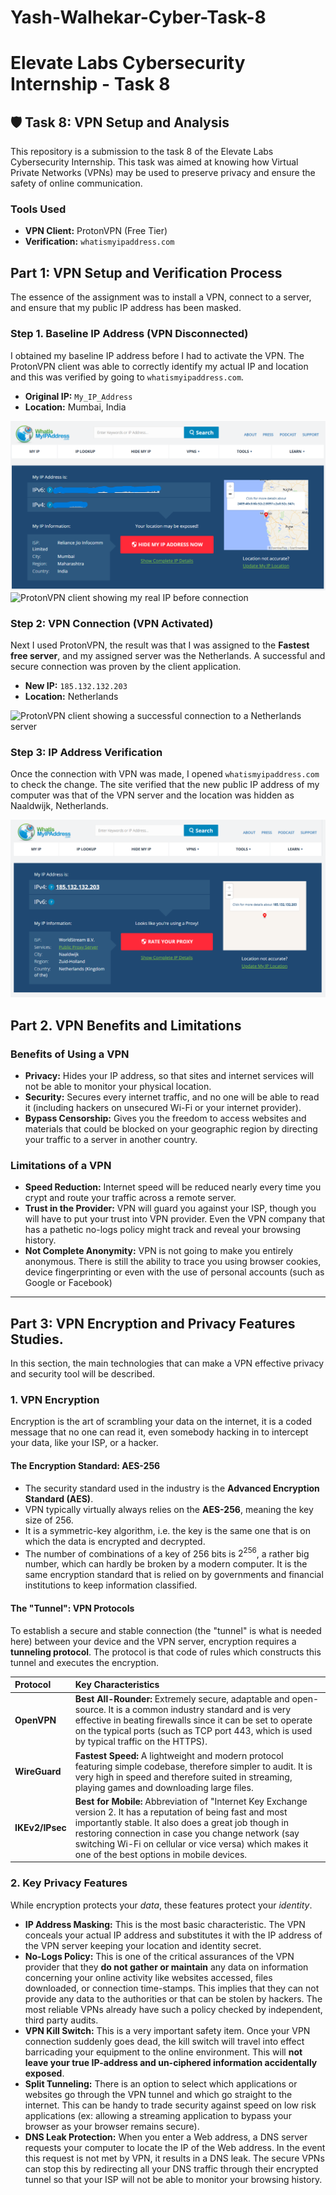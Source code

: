 # Yash-Walhekar-Cyber-Task-8

# Elevate Labs Cybersecurity Internship - Task 8

## 🛡️ Task 8: VPN Setup and Analysis

This repository is a submission to the task 8 of the Elevate Labs Cybersecurity Internship. This task was aimed at knowing how Virtual Private Networks (VPNs) may be used to preserve privacy and ensure the safety of online communication.

### Tools Used
* **VPN Client:** ProtonVPN (Free Tier)
* **Verification:** `whatismyipaddress.com`

## Part 1: VPN Setup and Verification Process

The essence of the assignment was to install a VPN, connect to a server, and ensure that my public IP address has been masked.

### Step 1. Baseline IP Address (VPN Disconnected)

I obtained my baseline IP address before I had to activate the VPN. The ProtonVPN client was able to correctly identify my actual IP and location and this was verified by going to `whatismyipaddress.com`.

* **Original IP:** `My_IP_Address`
* **Location:** Mumbai, India

![My IP address before connecting to the VPN](<./Before VPN.png>)
![ProtonVPN client showing my real IP before connection](<./ProtonVPN Disconnected.jpg>)

### Step 2: VPN Connection (VPN Activated)

Next I used ProtonVPN, the result was that I was assigned to the **Fastest free server**, and my assigned server was the Netherlands. A successful and secure connection was proven by the client application.

* **New IP:** `185.132.132.203`
* **Location:** Netherlands

![ProtonVPN client showing a successful connection to a Netherlands server](<./ProtonVPN Connected.jpg>)

### Step 3: IP Address Verification

Once the connection with VPN was made, I opened `whatismyipaddress.com` to check the change. The site verified that the new public IP address of my computer was that of the VPN server and the location was hidden as Naaldwijk, Netherlands.

![Verifying the new IP address after connecting to the VPN](<./After VPN.png>)

## Part 2. VPN Benefits and Limitations

### Benefits of Using a VPN
* **Privacy:** Hides your IP address, so that sites and internet services will not be able to monitor your physical location.
* **Security:** Secures every internet traffic, and no one will be able to read it (including hackers on unsecured Wi-Fi or your internet provider).
* **Bypass Censorship:** Gives you the freedom to access websites and materials that could be blocked on your geographic region by directing your traffic to a server in another country.

### Limitations of a VPN
* **Speed Reduction:** Internet speed will be reduced nearly every time you crypt and route your traffic across a remote server.
* **Trust in the Provider:** VPN will guard you against your ISP, though you will have to put your trust into VPN provider. Even the VPN company that has a pathetic no-logs policy might track and reveal your browsing history.
* **Not Complete Anonymity:** VPN is not going to make you entirely anonymous. There is still the ability to trace you using browser cookies, device fingerprinting or even with the use of personal accounts (such as Google or Facebook)

---

## Part 3: VPN Encryption and Privacy Features Studies.

In this section, the main technologies that can make a VPN effective privacy and security tool will be described.

### 1. VPN Encryption

Encryption is the art of scrambling your data on the internet, it is a coded message that no one can read it, even somebody hacking in to intercept your data, like your ISP, or a hacker.

#### The Encryption Standard: AES-256

* The security standard used in the industry is the **Advanced Encryption Standard (AES)**.
* VPN typically virtually always relies on the **AES-256**, meaning the key size of 256.
* It is a symmetric-key algorithm, i.e. the key is the same one that is on which the data is encrypted and decrypted.
* The number of combinations of a key of 256 bits is $2^{256}$, a rather big number, which can hardly be broken by a modern computer. It is the same encryption standard that is relied on by governments and financial institutions to keep information classified.

#### The "Tunnel": VPN Protocols

To establish a secure and stable connection (the "tunnel" is what is needed here) between your device and the VPN server, encryption requires a **tunneling protocol**. The protocol is that code of rules which constructs this tunnel and executes the encryption.

| Protocol | Key Characteristics |
| :--- | :--- |
| **OpenVPN** | **Best All-Rounder:** Extremely secure, adaptable and open-source. It is a common industry standard and is very effective in beating firewalls since it can be set to operate on the typical ports (such as TCP port 443, which is used by typical traffic on the HTTPS). |
| **WireGuard** | **Fastest Speed:** A lightweight and modern protocol featuring simple codebase, therefore simpler to audit. It is very high in speed and therefore suited in streaming, playing games and downloading large files. |
| **IKEv2/IPsec** | **Best for Mobile:** Abbreviation of "Internet Key Exchange version 2. It has a reputation of being fast and most importantly stable. It also does a great job though in restoring connection in case you change network (say switching Wi-Fi on cellular or vice versa) which makes it one of the best options in mobile devices. |

### 2. Key Privacy Features

While encryption protects your *data*, these features protect your *identity*.

* **IP Address Masking:** This is the most basic characteristic. The VPN conceals your actual IP address and substitutes it with the IP address of the VPN server keeping your location and identity secret.
* **No-Logs Policy:** This is one of the critical assurances of the VPN provider that they **do not gather or maintain** any data on information concerning your online activity like websites accessed, files downloaded, or connection time-stamps. This implies that they can not provide any data to the authorities or that can be stolen by hackers. The most reliable VPNs already have such a policy checked by independent, third party audits.
* **VPN Kill Switch:** This is a very important safety item. Once your VPN connection suddenly goes dead, the kill switch will travel into effect barricading your equipment to the online environment. This will **not leave your true IP-address and un-ciphered information accidentally exposed**.
* **Split Tunneling:** There is an option to select which applications or websites go through the VPN tunnel and which go straight to the internet. This can be handy to trade security against speed on low risk applications (ex: allowing a streaming application to bypass your browser as your browser remains secure).
* **DNS Leak Protection:** When you enter a Web address, a DNS server requests your computer to locate the IP of the Web address. In the event this request is not met by VPN, it results in a DNS leak. The secure VPNs can stop this by redirecting all your DNS traffic through their encrypted tunnel so that your ISP will not be able to monitor your browsing history.
